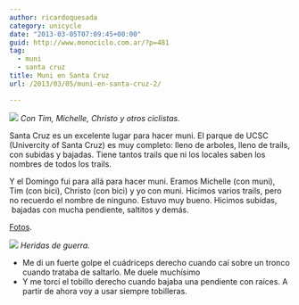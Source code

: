 ```yaml
---
author: ricardoquesada
category: unicycle
date: "2013-03-05T07:09:45+00:00"
guid: http://www.monociclo.com.ar/?p=481
tag:
  - muni
  - santa cruz
title: Muni en Santa Cruz
url: /2013/03/05/muni-en-santa-cruz-2/

---
```

![](https://lh6.googleusercontent.com/-bXw5xNoILRY/UTQLW25iI1I/AAAAAAAAsL4/-mJ90evuzh0/s640/IMG_2158.JPG) 
*Con Tim, Michelle, Christo y otros ciclistas.*

Santa Cruz es un excelente lugar para hacer muni. El parque de UCSC (Univercity of Santa Cruz) es muy completo: lleno de arboles, lleno de trails, con subidas y bajadas. Tiene tantos trails que ni los locales saben los nombres de todos los trails.

Y el Domingo fui para allá para hacer muni. Eramos Michelle (con muni), Tim (con bici), Christo (con bici) y yo con muni. Hicimos varios trails, pero no recuerdo el nombre de ninguno. Estuvo muy bueno. Hicimos subidas,  bajadas con mucha pendiente, saltitos y demás.

[Fotos](https://photos.app.goo.gl/BmxBqVmiKWNZJGCE6).

![](https://lh6.googleusercontent.com/-R2OBtR9m6Ws/UTWYfqWeM3I/AAAAAAAAsMg/x1ChBXBpiiQ/s800/heridas-2013-03-03.png) 
*Heridas de guerra.*

- Me di un fuerte golpe el cuádriceps derecho cuando caí sobre un tronco cuando trataba de saltarlo. Me duele muchísimo
- Y me torcí el tobillo derecho cuando bajaba una pendiente con raíces. A partir de ahora voy a usar siempre tobilleras.
